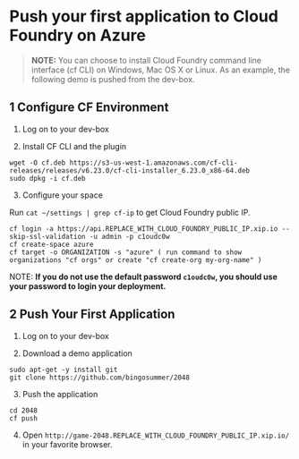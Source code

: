 # Push your first application to Cloud Foundry on Azure

>**NOTE:** You can choose to install Cloud Foundry command line interface (cf CLI) on Windows, Mac OS X or Linux. As an example, the following demo is pushed from the dev-box.

## 1 Configure CF Environment

1. Log on to your dev-box

2. Install CF CLI and the plugin

  ```
  wget -O cf.deb https://s3-us-west-1.amazonaws.com/cf-cli-releases/releases/v6.23.0/cf-cli-installer_6.23.0_x86-64.deb
  sudo dpkg -i cf.deb
  ```

3. Configure your space

  Run `cat ~/settings | grep cf-ip` to get Cloud Foundry public IP.

  ```
  cf login -a https://api.REPLACE_WITH_CLOUD_FOUNDRY_PUBLIC_IP.xip.io --skip-ssl-validation -u admin -p c1oudc0w
  cf create-space azure
  cf target -o ORGANIZATION -s "azure" ( run command to show organizations "cf orgs" or create "cf create-org my-org-name" )
  ```

  NOTE: **If you do not use the default password `c1oudc0w`, you should use your password to login your deployment.**

## 2 Push Your First Application

1. Log on to your dev-box

2. Download a demo application

  ```
  sudo apt-get -y install git
  git clone https://github.com/bingosummer/2048
  ```

3. Push the application

  ```
  cd 2048
  cf push
  ```

4. Open `http://game-2048.REPLACE_WITH_CLOUD_FOUNDRY_PUBLIC_IP.xip.io/` in your favorite browser.

